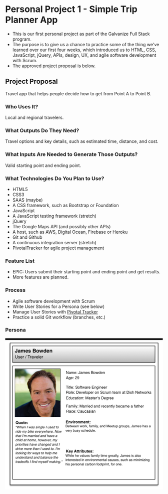 # Personal Project 1 - Simple Trip Planner App

* This is our first personal project as part of the Galvanize Full Stack program.
* The purpose is to give us a chance to practice some of the thing we've learned over our first four weeks, which introduced us to HTML, CSS, JavaScript, jQuery, APIs, design, UX, and agile software development with Scrum.
* The approved project proposal is below.

## Project Proposal

Travel app that helps people decide how to get from Point A to Point B.

### Who Uses It?

Local and regional travelers.

### What Outputs Do They Need?

Travel options and key details, such as estimated time, distance, and cost.

### What Inputs Are Needed to Generate Those Outputs?

Valid starting point and ending point.

### What Technologies Do You Plan to Use?

* HTML5
* CSS3
* SAAS (maybe)
* A CSS framework, such as Bootstrap or Foundation
* JavaScript
* A JavaScript testing framework (stretch)
* jQuery
* The Google Maps API (and possibly other APIs)
* A host, such as AWS, Digital Ocean, Firebase or Heroku
* Git and Github
* A continuous integration server (stretch)
* PivotalTracker for agile project management

### Feature List

* EPIC: Users submit their starting point and ending point and get results.
* More features are planned.

### Process

* Agile software development with Scrum
* Write User Stories for a Persona (see below)
* Manage User Stories with [Pivotal Tracker](https://www.pivotaltracker.com/n/projects/1590193)
* Practice a solid Git workflow (branches, etc.)

### Persona

![Persona](persona.png)
